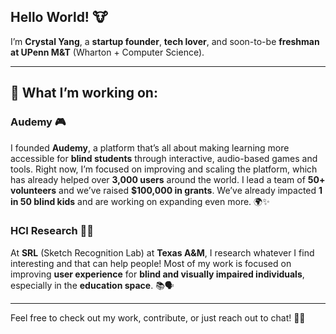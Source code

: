 ## Hello World! 🐮

I’m **Crystal Yang**, a **startup founder**, **tech lover**, and soon-to-be **freshman at UPenn M&T** (Wharton + Computer Science). 

---

## 🚀 **What I’m working on:**

### **Audemy** 🎮  
I founded **Audemy**, a platform that’s all about making learning more accessible for **blind students** through interactive, audio-based games and tools. Right now, I’m focused on improving and scaling the platform, which has already helped over **3,000 users** around the world. I lead a team of **50+ volunteers** and we’ve raised **$100,000 in grants**. We’ve already impacted **1 in 50 blind kids** and are working on expanding even more. 🌍✨

### **HCI Research** 🧑‍🔬  
At **SRL** (Sketch Recognition Lab) at **Texas A&M**, I research whatever I find interesting and that can help people! Most of my work is focused on improving **user experience** for **blind and visually impaired individuals**, especially in the **education space**. 📚🗣️

---

Feel free to check out my work, contribute, or just reach out to chat! 💬🚀


<!--
**Crustaly/crustaly** is a ✨ _special_ ✨ repository because its `README.md` (this file) appears on your GitHub profile.

Here are some ideas to get you started:

- 🔭 I’m currently working on ...
- 🌱 I’m currently learning ...
- 👯 I’m looking to collaborate on ...
- 🤔 I’m looking for help with ...
- 💬 Ask me about ...
- 📫 How to reach me: ...
- 😄 Pronouns: ...
- ⚡ Fun fact: ...
-->
